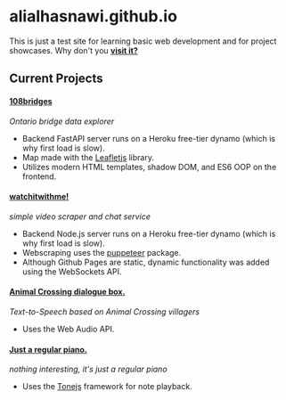 # alialhasnawi.github.io

This is just a test site for learning basic web development and for project showcases. Why don't you **[visit it?](https://alialhasnawi.github.io/)**

## Current Projects
#### **[108bridges](https://alialhasnawi.github.io/108bridges/)** 
*Ontario bridge data explorer*
- Backend FastAPI server runs on a Heroku free-tier dynamo (which is why first load is slow).
- Map made with the [Leafletjs](https://leafletjs.com/) library.
- Utilizes modern HTML templates, shadow DOM, and ES6 OOP on the frontend.

#### **[watchitwithme!](https://alialhasnawi.github.io/watch/)** 
*simple video scraper and chat service*
- Backend Node.js server runs on a Heroku free-tier dynamo (which is why first load is slow).
- Webscraping uses the [puppeteer](https://pptr.dev/) package.
- Although Github Pages are static, dynamic functionality was added using the WebSockets API.

#### **[Animal Crossing dialogue box.](https://alialhasnawi.github.io/animal/)** 
*Text-to-Speech based on Animal Crossing villagers*
- Uses the Web Audio API.

#### **[Just a regular piano.](https://alialhasnawi.github.io/piano/)** 
*nothing interesting, it's just a regular piano*
- Uses the [Tonejs](https://tonejs.github.io/) framework for note playback.
